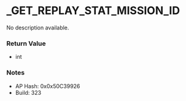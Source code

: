 # _GET_REPLAY_STAT_MISSION_ID

No description available.

### Return Value
* int

### Notes
* AP Hash: 0x0x50C39926
* Build: 323

